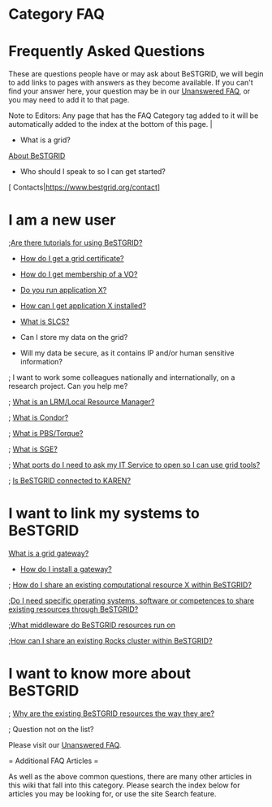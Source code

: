 # Category FAQ

# Frequently Asked Questions

These are questions people have or may ask about BeSTGRID, we will begin to add links to pages with answers as they become available. If you can't find your answer here, your question may be in our [Unanswered FAQ](/wiki/spaces/BeSTGRID/pages/3818228543), or you may need to add it to that page.

Note to Editors: Any page that has the FAQ Category tag added to it will be automatically added to the index at the bottom of this page. |

- What is a grid?

[About BeSTGRID](https://www.bestgrid.org/about)

- Who should I speak to so I can get started?

[ Contacts|https://www.bestgrid.org/contact]

# I am a new user 

;[Are there tutorials for using BeSTGRID?](category-tutorial.md)

- [How do I get a grid certificate?](/wiki/spaces/BeSTGRID/pages/3818228427)

- [How do I get membership of a VO?](/wiki/spaces/BeSTGRID/pages/3818228902)

- [Do you run application X?](bestgrid-applications.md)

- [How can I get application X installed?](bestgrid-applications.md)

- [What is SLCS?](/wiki/spaces/BeSTGRID/pages/3818228492)

- Can I store my data on the grid?

- Will my data be secure, as it contains IP and/or human sensitive information?

; I want to work some colleagues nationally and internationally, on a research project. Can you help me?

; [What is an LRM/Local Resource Manager?](local-resource-managers-lrm.md)

; [What is Condor?](local-resource-managers-lrm.md)

; [What is PBS/Torque?](local-resource-managers-lrm.md)

; [What is SGE?](local-resource-managers-lrm.md)

; [What ports do I need to ask my IT Service to open so I can use grid tools?](/wiki/spaces/BeSTGRID/pages/3818228465)

; [Is BeSTGRID connected to KAREN?](bestgrid-and-karen.md)

# I want to link my systems to BeSTGRID 

[What is a grid gateway?](grid-gateway.md)

- [How do I install a gateway?](setting-up-a-grid-gateway.md)

; [How do I share an existing computational resource X within BeSTGRID?](share-a-resource.md)

;[Do I need specific operating systems, software or competences to share existing resources through BeSTGRID?](/wiki/spaces/BeSTGRID/pages/3818228935)

;[What middleware do BeSTGRID resources run on](/wiki/spaces/BeSTGRID/pages/3818228935)

;[How can I share an existing Rocks cluster within BeSTGRID?](/wiki/spaces/BeSTGRID/pages/3818228935)

# I want to know more about BeSTGRID 

; [Why are the existing BeSTGRID resources the way they are?](evolution-of-bestgrid-resources.md)

; Question not on the list?

Please visit our [Unanswered FAQ](/wiki/spaces/BeSTGRID/pages/3818228543).

= Additional FAQ Articles = 

As well as the above common questions, there are many other articles in this wiki that fall into this category. Please search the index below for articles you may be looking for, or use the site Search feature.

